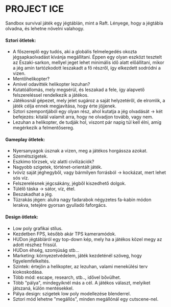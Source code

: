 # PROJECT ICE
Sandbox survival játék egy jégtáblán, mint a Raft. Lényege, hogy a jégtábla olvadna, és lehetne növelni valahogy.

#### Sztori ötletek:
- A főszereplő egy tudós, aki a globális felmelegedés okozta jégsapkaolvadást kívánja megállítani. Éppen egy olyan eszközt tesztelt az Északi-sarkon, mellyel jeget lehet minimális idő alatt előállítani, mikor a jég amin tartózkodott leszakadt a fő részről, így elkezdett sodródni a vizen.
- Mentőhelikopter?
- Amivel odavitték helikopter lezuhan?
- Kutatóállomás, mely megsérül, és leszakad a fele, így alapvető felszereléssel rendelkezik a játékos.
- Játékosnál gépezet, mely jelet sugároz a saját helyzetéről, de elromlik, a játék célja ennek megjavítása, hogy érte jöjjenek.
- Sztori szempontjából egy olyan rész, ahol kutatja a jég olvadását -> két befejezés: kitalál valamit arra, hogy ne olvadjon tovább, vagy nem.
- Lezuhan a helikopter, de tudják hol, viszont pár napig túl kell élni, amíg megérkezik a felmentősereg.

#### Gameplay ötletek:
- Nyersanyagok úsznak a vizen, meg a játékos horgássza azokat.
- Szemétszigetek.
- Eszkimo törzsek, víz alatti civilizációk?
- Nagyobb szigetek, történet-orientált játék.
- Ivóvíz saját jéghegyből, vagy bármilyen forrásból -> kockázat, mert lehet sós víz.
- Felszerelésnek jégcsákány, jégből kiszedhető dolgok. 
- Túlélő táska -> sátor, víz, étel.
- Beszakadhat a jég.
- Tűzrakás jégen: alulra nagy fadarabok négyzetes fa-kabin módon lerakva, tetejére gyorsan gyulladó faforgács.

#### Design ötletek:
- Low poly grafikai stílus.
- Kezdetben FPS, később akár TPS kameramódok.
- HUDon jégtábláról egy top-down kép, mely ha a játékos közel megy az adott részhez frissül. 
- HUDon éhség, szomjúság stb...
- Marketing: környezetvédelem, játék kezdeténél szöveg, hogy figyelemfelkeltés.
- Szintek: értejön a helikopter, az lezuhan, valami menekülési terv kiokoskodása.
- Több mód: escape, research, stb.., idővel bővülhet.
- Több "pálya", mindegyiknél más a cél. A játékos választ, melyiket játszaná, külön mentésekkel.
- Pálya design: szigetek low poly modellezése blenderrel.
- Sztori mód lehetne "megállós", minden megállónál egy cutscene-nel.
